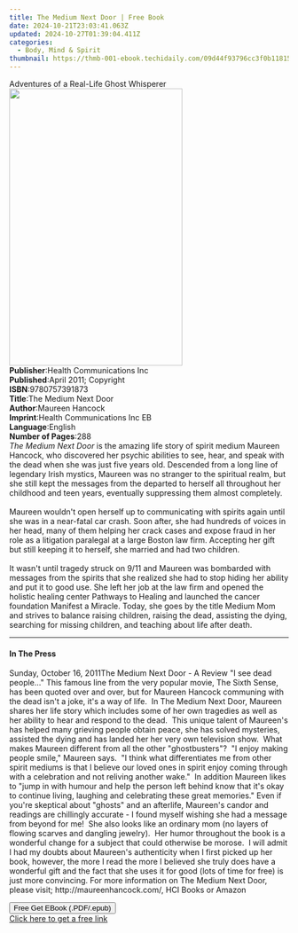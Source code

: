 ```yaml
---
title: The Medium Next Door | Free Book
date: 2024-10-21T23:03:41.063Z
updated: 2024-10-27T01:39:04.411Z
categories:
  - Body, Mind & Spirit
thumbnail: https://thmb-001-ebook.techidaily.com/09d44f93796cc3f0b1181581ec208ac681474f99ea7c67eccbd46bb3a730fed0.jpg
---
```

<main id="book-container">
  <div class="flex flex-col">
    <div class="book-brief flex-1 py-6 px-4 sm:p-6 md:py-10 md:px-8">
      <!-- brief-->
      <div class="book-brief-main">
        Adventures of a Real-Life Ghost Whisperer
      </div>
    </div>
    <div
      class="book-meta-info flex-1 grid gap-4 col-start-1 col-end-3 row-start-1 sm:mb-6 sm:grid-cols-4 lg:gap-6 lg:col-start-2 lg:row-end-6 lg:row-span-6 lg:mb-0"
    >
      <div
        class="book-meta-info-left place-content-center mt-4 p-4 text-sm leading-6 col-start-2 col-span-2 dark:text-slate-400"
      >
        <img
          class="w-full h-500 object-cover rounded-lg sm:h-255 sm:col-span-2 lg:col-span-full"
          src="https://img-001-ebook.techidaily.com/da346b862cf9ddc0fdd4ebd645a50c74c0b11240f41752feca3c1c141a2cbd37.jpg"
          alt=""
          width="312"
          height="500"
        />
      </div>
      <div
        class="book-meta-info-right mt-2 col-start-1 row-start-2 col-span-3 self-center"
      >
        <!-- meta data  -->
        <div class="flex flex-col px-4 md:px-8">
          <div class="flex-1">
            <strong>Publisher</strong>:<span class="px-2"
              >Health Communications Inc</span
            >
          </div>
          <div class="flex-1">
            <strong>Published</strong>:<span class="px-2"
              >April 2011; Copyright</span
            >
          </div>
          <div class="flex-1">
            <strong>ISBN</strong>:<span class="px-2">9780757391873</span>
          </div>
          <div class="flex-1">
            <strong>Title</strong>:<span class="px-2"
              >The Medium Next Door</span
            >
          </div>
          <div class="flex-1">
            <strong>Author</strong>:<span class="px-2">Maureen Hancock</span>
          </div>
          <div class="flex-1">
            <strong>Imprint</strong>:<span class="px-2"
              >Health Communications Inc EB</span
            >
          </div>
          <div class="flex-1">
            <strong>Language</strong>:<span class="px-2">English</span>
          </div>
          <div class="flex-1">
            <strong>Number of Pages</strong>:<span class="px-2">288</span>
          </div>
        </div>
      </div>
    </div>
    <div class="book-description flex-1 py-6 px-4 sm:p-6 md:py-10 md:px-8">
      <div class="book-description-main">
        <div accordion-content="" id="description">
          <i>The Medium Next Door </i>is the amazing life story of spirit medium
          Maureen Hancock, who discovered her psychic abilities to see, hear,
          and speak with the dead when she was just five years old. Descended
          from a long line of legendary Irish mystics, Maureen was no stranger
          to the spiritual realm, but she still&nbsp;kept the messages from the
          departed to herself all throughout her childhood and teen years,
          eventually suppressing them almost completely.<br /><br />Maureen
          wouldn't open herself up to communicating with spirits again until she
          was in a near-fatal car crash. Soon after, she had hundreds of voices
          in her head, many of them helping her crack cases and expose fraud in
          her role as a litigation paralegal at a large Boston law firm.
          Accepting her gift but still keeping it to herself, she married and
          had two children.<br /><br />It wasn't until tragedy struck on 9/11
          and Maureen was bombarded with messages from the spirits that she
          realized she had to stop hiding her ability and put it to good use.
          She left her job at the law firm and opened the holistic healing
          center Pathways to Healing and launched the cancer foundation Manifest
          a Miracle. Today, she goes by the title Medium Mom and strives to
          balance raising children, raising the dead, assisting the dying,
          searching for missing children, and teaching about life after death.
        </div>
        <div class="accordion-fader"></div>
      </div>
    </div>
    <div class="book-excerpts flex-1 py-6 px-4 sm:p-6 md:py-10 md:px-8">
      <!-- excerpts-->
      <div class="book-excerpts-main">
        <hr />
        <h4 class="placeholder placeholder-heading">
          <span>In The Press</span>
        </h4>
        <p>
          Sunday, October 16, 2011The Medium Next Door - A Review&nbsp;"I see
          dead people..." This famous line from the very popular movie, The
          Sixth Sense, has been quoted over and over, but for Maureen Hancock
          communing with the dead isn't a joke, it's a way of life.&nbsp; In The
          Medium Next Door, Maureen shares her life story which includes some of
          her own tragedies as well as her ability to hear and respond to the
          dead.&nbsp; This unique talent of Maureen's has helped many grieving
          people obtain peace, she has solved mysteries, assisted the dying and
          has landed her her very own television show.&nbsp; What makes Maureen
          different from all the other "ghostbusters"?&nbsp; "I enjoy making
          people smile," Maureen says.&nbsp; "I think what differentiates me
          from other spirit mediums is that I believe our loved ones in spirit
          enjoy coming through with a celebration and not reliving another
          wake."&nbsp; In addition Maureen likes to "jump in with humour and
          help the person left behind know that it's okay to continue living,
          laughing and celebrating these great memories." Even if you're
          skeptical about "ghosts" and an afterlife, Maureen's candor and
          readings are chillingly accurate - I found myself wishing she had a
          message from beyond for me!&nbsp; She also looks like an ordinary mom
          (no layers of flowing scarves and dangling jewelry).&nbsp; Her humor
          throughout the book is a wonderful change for a subject that could
          otherwise be morose.&nbsp; I will admit I had my doubts about
          Maureen's authenticity when I first picked up her book, however, the
          more I read the more I believed she truly does have a wonderful gift
          and the fact that she uses it for good (lots of time for free) is just
          more convincing. For more information on The Medium Next Door, please
          visit; <span>http://maureenhancock.com/</span>, HCI Books or Amazon
        </p>
      </div>
    </div>
    <div
      class="book-about-author flex-1 py-6 px-4 sm:p-6 md:py-10 md:px-8"
    ></div>
    <div class="book-free-get flex-1 py-6 px-4 sm:p-6 md:py-10 md:px-8">
      <button
        id="btn-free-get"
        class="bg-blue-500 hover:bg-blue-700 text-white font-bold py-2 px-4 rounded"
      >
        Free Get EBook (.PDF/.epub)
      </button>
      <div id="countdown-display" class="px-2 text-lg mt-2"></div>
      <a
        id="free-link"
        class="hidden bg-blue-500 hover:bg-blue-700 text-white font-bold py-2 px-4 rounded"
        href="https://www.ebooks.com/en-us/book/209649841/the-medium-next-door/maureen-hancock/"
        target="_blank"
        >Click here to get a free link</a
      >
    </div>
    <script>
      let countdownTime = 0;
      let countdownInterval = null;
      document
        .getElementById('btn-free-get')
        .addEventListener('click', startCountdown);
      function startCountdown() {
        countdownTime = new Date().getTime() + 60000 * 3;
        countdownInterval = setInterval(updateCountdown, 1000);
        document.getElementById('btn-free-get').disabled = true;
        document
          .getElementById('btn-free-get')
          .classList.add('bg-gray-500', 'cursor-not-allowed');
      }
      function updateCountdown() {
        let currentTime = new Date().getTime();
        let timeLeft = countdownTime - currentTime;
        let secondsLeft = Math.floor(timeLeft / 1000);
        document.getElementById('countdown-display').innerHTML =
          `Remaining time: ${secondsLeft} seconds.`;
        if (secondsLeft <= 0) {
          clearInterval(countdownInterval);
          document.getElementById('btn-free-get').classList.add('hidden');
          document.getElementById('free-link').classList.remove('hidden');
          document.getElementById('countdown-display').innerHTML = '';
        }
      }
    </script>
  </div>
</main>

<ins class="adsbygoogle"
      style="display:block"
      data-ad-client="ca-pub-7571918770474297"
      data-ad-slot="8358498916"
      data-ad-format="auto"
      data-full-width-responsive="true"></ins>
    